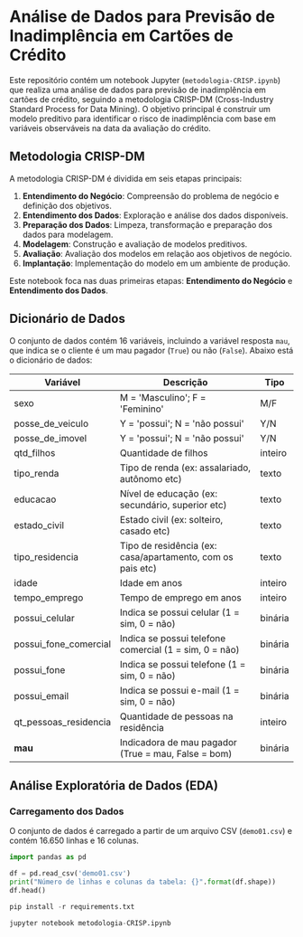 # Análise de Dados para Previsão de Inadimplência em Cartões de Crédito

Este repositório contém um notebook Jupyter (`metodologia-CRISP.ipynb`) que realiza uma análise de dados para previsão de inadimplência em cartões de crédito, seguindo a metodologia CRISP-DM (Cross-Industry Standard Process for Data Mining). O objetivo principal é construir um modelo preditivo para identificar o risco de inadimplência com base em variáveis observáveis na data da avaliação do crédito.

## Metodologia CRISP-DM

A metodologia CRISP-DM é dividida em seis etapas principais:

1. **Entendimento do Negócio**: Compreensão do problema de negócio e definição dos objetivos.
2. **Entendimento dos Dados**: Exploração e análise dos dados disponíveis.
3. **Preparação dos Dados**: Limpeza, transformação e preparação dos dados para modelagem.
4. **Modelagem**: Construção e avaliação de modelos preditivos.
5. **Avaliação**: Avaliação dos modelos em relação aos objetivos de negócio.
6. **Implantação**: Implementação do modelo em um ambiente de produção.

Este notebook foca nas duas primeiras etapas: **Entendimento do Negócio** e **Entendimento dos Dados**.

## Dicionário de Dados

O conjunto de dados contém 16 variáveis, incluindo a variável resposta `mau`, que indica se o cliente é um mau pagador (`True`) ou não (`False`). Abaixo está o dicionário de dados:

| Variável                | Descrição                                         | Tipo       |
|-------------------------|---------------------------------------------------|------------|
| sexo                    | M = 'Masculino'; F = 'Feminino'                   | M/F        |
| posse_de_veiculo        | Y = 'possui'; N = 'não possui'                    | Y/N        |
| posse_de_imovel         | Y = 'possui'; N = 'não possui'                    | Y/N        |
| qtd_filhos              | Quantidade de filhos                              | inteiro    |
| tipo_renda              | Tipo de renda (ex: assalariado, autônomo etc)     | texto      |
| educacao                | Nível de educação (ex: secundário, superior etc)  | texto      |
| estado_civil            | Estado civil (ex: solteiro, casado etc)           | texto      |
| tipo_residencia         | Tipo de residência (ex: casa/apartamento, com os pais etc) | texto |
| idade                   | Idade em anos                                     | inteiro    |
| tempo_emprego           | Tempo de emprego em anos                          | inteiro    |
| possui_celular          | Indica se possui celular (1 = sim, 0 = não)       | binária    |
| possui_fone_comercial   | Indica se possui telefone comercial (1 = sim, 0 = não) | binária |
| possui_fone             | Indica se possui telefone (1 = sim, 0 = não)      | binária    |
| possui_email            | Indica se possui e-mail (1 = sim, 0 = não)        | binária    |
| qt_pessoas_residencia   | Quantidade de pessoas na residência               | inteiro    |
| **mau**                 | Indicadora de mau pagador (True = mau, False = bom) | binária |

## Análise Exploratória de Dados (EDA)

### Carregamento dos Dados

O conjunto de dados é carregado a partir de um arquivo CSV (`demo01.csv`) e contém 16.650 linhas e 16 colunas.

```python
import pandas as pd

df = pd.read_csv('demo01.csv')
print("Número de linhas e colunas da tabela: {}".format(df.shape))
df.head()

pip install -r requirements.txt

jupyter notebook metodologia-CRISP.ipynb
